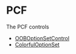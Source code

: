 # PCF

The PCF controls

- [OOBOptionSetControl](OOBOptionSetControl)
- [ColorfulOptionSet](ColorfulOptionSet)
